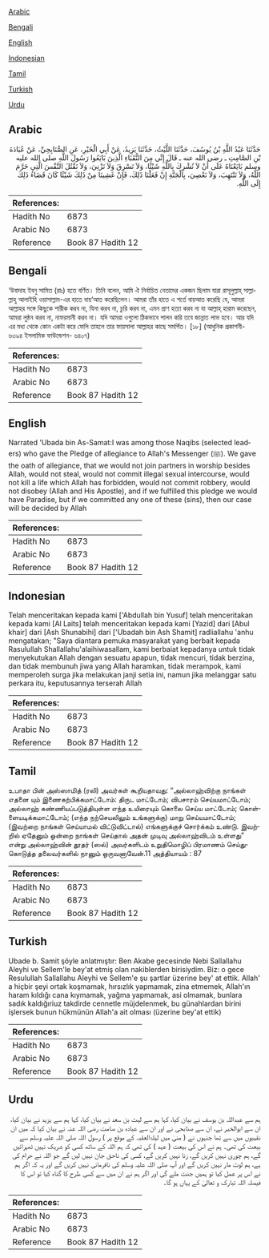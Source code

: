 [Arabic](#arabic)

[Bengali](#bengali)

[English](#english)

[Indonesian](#indonesian)

[Tamil](#tamil)

[Turkish](#turkish)

[Urdu](#urdu)

## Arabic


<div dir="rtl" lang="ar" style={{fontSize:'larger',backgroundColor:'#f8f9fa',padding:20}}>
حَدَّثَنَا عَبْدُ اللَّهِ بْنُ يُوسُفَ، حَدَّثَنَا اللَّيْثُ، حَدَّثَنَا يَزِيدُ، عَنْ أَبِي الْخَيْرِ، عَنِ الصُّنَابِحِيِّ، عَنْ عُبَادَةَ بْنِ الصَّامِتِ ـ رضى الله عنه ـ قَالَ إِنِّي مِنَ النُّقَبَاءِ الَّذِينَ بَايَعُوا رَسُولَ اللَّهِ صلى الله عليه وسلم بَايَعْنَاهُ عَلَى أَنْ لاَ نُشْرِكَ بِاللَّهِ شَيْئًا، وَلاَ نَسْرِقَ وَلاَ نَزْنِيَ، وَلاَ نَقْتُلَ النَّفْسَ الَّتِي حَرَّمَ اللَّهُ، وَلاَ نَنْتَهِبَ، وَلاَ نَعْصِيَ، بِالْجَنَّةِ إِنْ فَعَلْنَا ذَلِكَ، فَإِنْ غَشِينَا مِنْ ذَلِكَ شَيْئًا كَانَ قَضَاءُ ذَلِكَ إِلَى اللَّهِ‏.‏
</div>
<div style={{backgroundColor:'#f8f9fa',padding:20, marginBottom: 10}}><table> <thead> <tr> <th>References:</th> <th></th> </tr> </thead> <tbody><tr><td>Hadith No</td><td>6873</td></tr><tr><td>Arabic No</td><td>6873</td></tr><tr><td>Reference</td><td>Book 87 Hadith 12</td></tr></tbody></table></div>

## Bengali


<div dir="ltr" lang="bn" style={{fontSize:'larger',backgroundColor:'#f8f9fa',padding:20}}>
‘উবাদাহ ইবনু সামিত (রাঃ) হতে বর্ণিত। তিনি বলেন, আমি ঐ নির্বাচিত নেতাদের একজন ছিলাম যারা রাসূলুল্লাহ্ সাল্লাল্লাহু আলাইহি ওয়াসাল্লাম-এর হাতে বায়‘আত করেছিলেন। আমরা তাঁর হাতে এ শর্তে বায়আত করেছি যে, আমরা আল্লাহর সঙ্গে কিছুকে শারীক করব না, যিনা করব না, চুরি করব না, এমন প্রাণ হত্যা করব না যা আল্লাহ্ হারাম করেছেন, আমরা লুন্ঠন করব না, নাফরমানী করব না। যদি আমরা ওগুলো ঠিকভাবে পালন করি তবে জান্নাত লাভ হবে। আর যদি এর মধ্য থেকে কোন একটা করে ফেলি তাহলে তার ফায়সালা আল্লাহর কাছে সমর্পিত। [১৮] (আধুনিক প্রকাশনী- ৬৩৯৪ ইসলামিক ফাউন্ডেশন- ৬৪০৭)
</div>
<div style={{backgroundColor:'#f8f9fa',padding:20, marginBottom: 10}}><table> <thead> <tr> <th>References:</th> <th></th> </tr> </thead> <tbody><tr><td>Hadith No</td><td>6873</td></tr><tr><td>Arabic No</td><td>6873</td></tr><tr><td>Reference</td><td>Book 87 Hadith 12</td></tr></tbody></table></div>

## English


<div dir="ltr" lang="en" style={{fontSize:'larger',backgroundColor:'#f8f9fa',padding:20}}>
Narrated 'Ubada bin As-Samat:I was among those Naqibs (selected leaders) who gave the Pledge of allegiance to Allah's Messenger (ﷺ). We gave the oath of allegiance, that we would not join partners in worship besides Allah, would not steal, would not commit illegal sexual intercourse, would not kill a life which Allah has forbidden, would not commit robbery, would not disobey (Allah and His Apostle), and if we fulfilled this pledge we would have Paradise, but if we committed any one of these (sins), then our case will be decided by Allah
</div>
<div style={{backgroundColor:'#f8f9fa',padding:20, marginBottom: 10}}><table> <thead> <tr> <th>References:</th> <th></th> </tr> </thead> <tbody><tr><td>Hadith No</td><td>6873</td></tr><tr><td>Arabic No</td><td>6873</td></tr><tr><td>Reference</td><td>Book 87 Hadith 12</td></tr></tbody></table></div>

## Indonesian


<div dir="ltr" lang="id" style={{fontSize:'larger',backgroundColor:'#f8f9fa',padding:20}}>
Telah menceritakan kepada kami ['Abdullah bin Yusuf] telah menceritakan kepada kami [Al Laits] telah menceritakan kepada kami [Yazid] dari [Abul khair] dari [Ash Shunabihi] dari ['Ubadah bin Ash Shamit] radliallahu 'anhu mengatakan; "Saya diantara pemuka masyarakat yang berbait kepada Rasulullah Shallallahu'alaihiwasallam, kami berbaiat kepadanya untuk tidak menyekutukan Allah dengan sesuatu apapun, tidak mencuri, tidak berzina, dan tidak membunuh jiwa yang Allah haramkan, tidak merampok, kami memperoleh surga jika melakukan janji setia ini, namun jika melanggar satu perkara itu, keputusannya terserah Allah
</div>
<div style={{backgroundColor:'#f8f9fa',padding:20, marginBottom: 10}}><table> <thead> <tr> <th>References:</th> <th></th> </tr> </thead> <tbody><tr><td>Hadith No</td><td>6873</td></tr><tr><td>Arabic No</td><td>6873</td></tr><tr><td>Reference</td><td>Book 87 Hadith 12</td></tr></tbody></table></div>

## Tamil


<div dir="ltr" lang="ta" style={{fontSize:'larger',backgroundColor:'#f8f9fa',padding:20}}>
உபாதா பின் அஸ்ஸாமித் (ரலி) அவர்கள் கூறியதாவது: “அல்லாஹ்விற்கு நாங்கள் எதனை யும் இணைகற்பிக்கமாட்டோம்: திருட மாட்டோம்; விபசாரம் செய்யமாட்டோம்; அல்லாஹ் கண்ணியப்படுத்தியுள்ள எந்த உயிரையும் கொலை செய்ய மாட்டோம்; கொள்ளையடிக்கமாட்டோம்; (எந்த நற்செயலிலும் உங்களுக்கு) மாறு செய்யமாட்டோம்; (இவற்றை நாங்கள் செய்யாமல் விட்டுவிட்டால்) எங்களுக்குச் சொர்க்கம் உண்டு. இவற்றில் ஏதேனும் ஒன்றை நாங்கள் செய்தால் அதன் முடிவு அல்லாஹ்விடம் உள்ளது” என்று அல்லாஹ்வின் தூதர் (ஸல்) அவர்களிடம் உறுதிமொழிப் பிரமாணம் செய்துகொடுத்த தலைவர்களில் நானும் ஒருவனாவேன்.11 அத்தியாயம் : 87
</div>
<div style={{backgroundColor:'#f8f9fa',padding:20, marginBottom: 10}}><table> <thead> <tr> <th>References:</th> <th></th> </tr> </thead> <tbody><tr><td>Hadith No</td><td>6873</td></tr><tr><td>Arabic No</td><td>6873</td></tr><tr><td>Reference</td><td>Book 87 Hadith 12</td></tr></tbody></table></div>

## Turkish


<div dir="ltr" lang="tr" style={{fontSize:'larger',backgroundColor:'#f8f9fa',padding:20}}>
Ubade b. Samit şöyle anlatmıştır: Ben Akabe gecesinde Nebi Sallallahu Aleyhi ve Sellem'le bey'at etmiş olan nakiblerden birisiydim. Biz: o gece Resulullah Sallallahu Aleyhi ve Sellem'e şu şartlar üzerine bey' at ettik. Allah' a hiçbir şeyi ortak koşmamak, hırsızlık yapmamak, zina etmemek, Allah'ın haram kıldığı cana kıymamak, yağma yapmamak, asi olmamak, bunlara sadık kaldığıriuz takdirde cennetle müjdelenmek, bu günahlardan birini işlersek bunun hükmünün Allah'a ait olması (üzerine bey'at ettik)
</div>
<div style={{backgroundColor:'#f8f9fa',padding:20, marginBottom: 10}}><table> <thead> <tr> <th>References:</th> <th></th> </tr> </thead> <tbody><tr><td>Hadith No</td><td>6873</td></tr><tr><td>Arabic No</td><td>6873</td></tr><tr><td>Reference</td><td>Book 87 Hadith 12</td></tr></tbody></table></div>

## Urdu


<div dir="rtl" lang="ur" style={{fontSize:'larger',backgroundColor:'#f8f9fa',padding:20}}>
ہم سے عبداللہ بن یوسف نے بیان کیا، کہا ہم سے لیث بن سعد نے بیان کیا، کہا ہم سے یزید نے بیان کیا، ان سے ابوالخیر نے، ان سے صنابحی نے اور ان سے عبادہ بن صامت رضی اللہ عنہ نے بیان کیا کہ میں ان نقیبوں میں سے تھا جنہوں نے ( منیٰ میں لیلۃالعقبہ کے موقع پر ) رسول اللہ صلی اللہ علیہ وسلم سے بیعت کی تھی۔ ہم نے اس کی بیعت ( عہد ) کی تھی کہ ہم اللہ کے ساتھ کسی کو شریک نہیں ٹھہرائیں گے، ہم چوری نہیں کریں گے، زنا نہیں کریں گے، کسی کی ناحق جان نہیں لیں گے جو اللہ نے حرام کی ہے، ہم لوٹ مار نہیں کریں گے اور آپ صلی اللہ علیہ وسلم کی نافرمانی نہیں کریں گے اور یہ کہ اگر ہم نے اس پر عمل کیا تو ہمیں جنت ملے گی اور اگر ہم نے ان میں سے کسی طرح کا گناہ کیا تو اس کا فیصلہ اللہ تبارک و تعالیٰ کے یہاں ہو گا۔
</div>
<div style={{backgroundColor:'#f8f9fa',padding:20, marginBottom: 10}}><table> <thead> <tr> <th>References:</th> <th></th> </tr> </thead> <tbody><tr><td>Hadith No</td><td>6873</td></tr><tr><td>Arabic No</td><td>6873</td></tr><tr><td>Reference</td><td>Book 87 Hadith 12</td></tr></tbody></table></div>